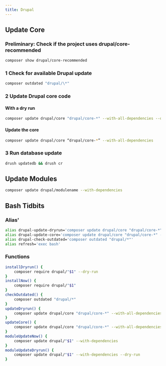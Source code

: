 ```yaml
---
title: Drupal
---
```


## Update Core

### Preliminary: Check if the project uses drupal/core-recommended

```bash
composer show drupal/core-recommended
```

### 1 Check for available Drupal update

```bash
composer outdated "drupal/\*"
```

### 2 Update Drupal core code

#### With a dry run

```bash
composer update drupal/core "drupal/core-*" --with-all-dependencies --dry-run
```

#### Update the core

```bash
composer update drupal/core “drupal/core-*” --with-all-dependencies
```

### 3 Run database update

```bash
drush updatedb && drush cr
```

## Update Modules

```bash
composer update drupal/modulename --with-dependencies
```

## Bash Tidbits

### Alias'

```bash
alias drupal-update-dryrun='composer update drupal/core "drupal/core-*" --with-all-dependencies --dry-run'
alias drupal-update-core='composer update drupal/core "drupal/core-*" --with-all-dependencies'
alias drupal-check-outdated='composer outdated "drupal/*"'
alias refresh='exec bash'
```

### Functions

```bash
installDryrun() {
    composer require drupal/"$1" --dry-run
}
installNow() {
    composer require drupal/"$1"
}
checkOutdated() {
    composer outdated "drupal/*"
}
updateDryrun() {
    composer update drupal/core "drupal/core-*" --with-all-dependencies --dry-run
}
updateCore() {
    composer update drupal/core "drupal/core-*" --with-all-dependencies
}
moduleUpdateNow() {
    composer update drupal/"$1" --with-dependencies
}
moduleUpdateDryrun() {
    composer update drupal/"$1" --with-dependencies --dry-run
}
```
